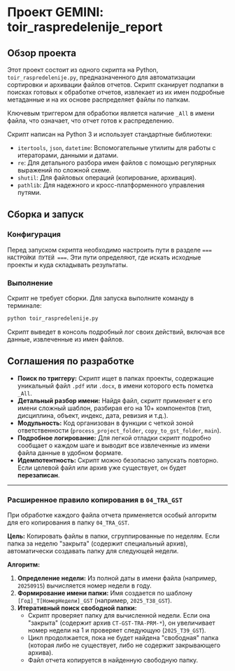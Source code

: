 # Проект GEMINI: toir_raspredelenije_report

## Обзор проекта

Этот проект состоит из одного скрипта на Python, `toir_raspredelenije.py`, предназначенного для автоматизации сортировки и архивации файлов отчетов. Скрипт сканирует подпапки в поисках готовых к обработке отчетов, извлекает из их имен подробные метаданные и на их основе распределяет файлы по папкам.

Ключевым триггером для обработки является наличие `_All` в имени файла, что означает, что отчет готов к распределению.

Скрипт написан на Python 3 и использует стандартные библиотеки:

* `itertools`, `json`, `datetime`: Вспомогательные утилиты для работы с итераторами, данными и датами.
* `re`: Для детального разбора имен файлов с помощью регулярных выражений по сложной схеме.
* `shutil`: Для файловых операций (копирование, архивация).
* `pathlib`: Для надежного и кросс-платформенного управления путями.

## Сборка и запуск

### Конфигурация

Перед запуском скрипта необходимо настроить пути в разделе `=== НАСТРОЙКИ ПУТЕЙ ===`. Эти пути определяют, где искать исходные проекты и куда складывать результаты.

### Выполнение

Скрипт не требует сборки. Для запуска выполните команду в терминале:

```bash
python toir_raspredelenije.py
```

Скрипт выведет в консоль подробный лог своих действий, включая все данные, извлеченные из имен файлов.

## Соглашения по разработке

* **Поиск по триггеру:** Скрипт ищет в папках проекты, содержащие уникальный файл `.pdf` или `.docx`, в имени которого есть пометка `_All`.
* **Детальный разбор имени:** Найдя файл, скрипт применяет к его имени сложный шаблон, разбирая его на 10+ компонентов (тип, дисциплина, объект, индекс, дата, ревизия и т.д.).
* **Модульность:** Код организован в функции с четкой зоной ответственности (`process_project_folder`, `copy_to_gst_folder`, `main`).
* **Подробное логирование:** Для легкой отладки скрипт подробно сообщает о каждом шаге и выводит все извлеченные из имени файла данные в удобном формате.
* **Идемпотентность:** Скрипт можно безопасно запускать повторно. Если целевой файл или архив уже существует, он будет **перезаписан**.

---

### Расширенное правило копирования в `04_TRA_GST`

При обработке каждого файла отчета применяется особый алгоритм для его копирования в папку `04_TRA_GST`.

**Цель:** Копировать файлы в папки, сгруппированные по неделям. Если папка за неделю "закрыта" (содержит специальный архив), автоматически создавать папку для следующей недели.

**Алгоритм:**

1. **Определение недели:** Из полной даты в имени файла (например, `20250915`) вычисляется номер недели в году.
2. **Формирование имени папки:** Имя создается по шаблону `[Год]_T[НомерНедели]_GST` (например, `2025_T38_GST`).
3. **Итеративный поиск свободной папки:**
   * Скрипт проверяет папку для вычисленной недели. Если она "закрыта" (содержит архив `CT-GST-TRA-PRM-*`), он увеличивает номер недели на 1 и проверяет следующую (`2025_T39_GST`).
   * Цикл продолжается, пока не будет найдена "свободная" папка (которая либо не существует, либо не содержит закрывающего архива).
   * Файл отчета копируется в найденную свободную папку.
